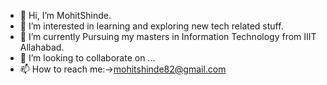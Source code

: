 - 👋 Hi, I’m MohitShinde.
- 👀 I’m interested in learning and exploring new tech related stuff.
- 🌱 I’m currently Pursuing my masters in Information Technology from IIIT Allahabad.
- 💞️ I’m looking to collaborate on ...
- 📫 How to reach me:->mohitshinde82@gmail.com

<!---
gitmohitshinde/gitmohitshinde is a ✨ special ✨ repository because its `README.md` (this file) appears on your GitHub profile.
You can click the Preview link to take a look at your changes.
--->
